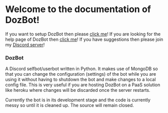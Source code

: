 # Welcome to the documentation of DozBot!

If you want to setup DozBot then please [click me](https://sirdoz.github.io/dozbot_help)!
If you are looking for the help page of DozBot then [click me](https://sirdoz.github.io/dozbot_setup)!
If you have suggestions then please join my [Discord server](https://discord.gg/KryvXVz)!

### DozBot
A Discord selfbot/userbot written in Python. It makes use of MongoDB so that you can change the configuration (settings) of the bot while you are using it without having to shutdown the bot and make changes to a local config file. This is very useful if you are hosting DozBot on a PaaS solution like heroku where changes will be discarded once the server restarts.

Currently the bot is in its development stage and the code is currently messy so until it is cleaned up. The source will remain closed.
